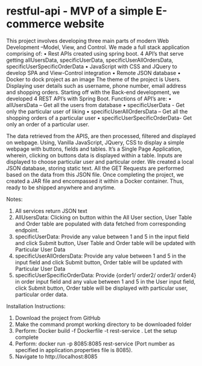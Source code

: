 # restful-api - MVP of a simple E-commerce website
This project involves developing three main parts of modern Web Development –Model, View, and Control. We made a full stack application comprising of:
•	Rest APIs created using spring boot. 4 API’s that serve getting allUsersData, specificUserData, specificUserAllOrdersData, specificUserSpecificOrderData
•	JavaScript with CSS and JQuery to develop SPA and View-Control integration
•	Remote JSON database 
•	Docker to dock project as an image
The theme of the project is Users. Displaying user details such as username, phone number, email address and shopping orders.
Starting off with the Back-end development, we developed 4 REST API’s with Spring Boot. Functions of API’s are:
•	allUsersData – Get all the users from database 
•	specificUserData -  Get only the particular user of liking
•	specificUserAllOrdersData – Get all the shopping orders of  a particular user
•	specificUserSpecificOrderData- Get only an order of a particular user.

The data retrieved from the APIS, are then processed, filtered and displayed on webpage. Using, Vanilla JavaScript, JQuery, CSS to display a simple webpage with buttons, fields and tables. It’s a Single Page Application, wherein, clicking on buttons data is displayed within a table. Inputs are displayed to choose particular user and particular order.
We created a local JSON database, storing static text. All the GET Requests are performed based on the data from this JSON file. 
Once completing the project, we created a JAR file and encompassed it within a Docker container. Thus, ready to be shipped anywhere and anytime.

Notes: 
1)	All services return JSON text
2)	AllUsersData: Clicking on button within the All User section, User Table and Order table are populated with data fetched from corresponding endpoint.
3)	specificUserData: Provide any value between 1 and 5 in the input field and click Submit button, User Table and Order table will be updated with Particular User Data
4)	specificUserAllOrdersData: Provide any value between 1 and 5 in the input field and click Submit button, Order table will be updated with Particular User Data
5)	specificUserSpecificOrderData: Provide {order1/ order2/ order3/ order4} in order input field and any value between 1 and 5 in the User input field, click Submit button, Order table will be displayed with particular user, particular order data.

Installation Instructions:
1)	Download the project from GitHub
2)	Make the command prompt working directory to be downloaded folder
3)	Perform: Docker build -f Dockerfile -t rest-service . Let the setup complete
4)	Perform: docker run -p 8085:8085 rest-service (Port number as specified in application.properties file is 8085).
5)	Navigate to http://localhost:8085
